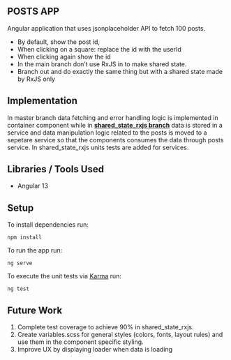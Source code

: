 ## POSTS APP

Angular application that uses jsonplaceholder API to fetch 100 posts.

- By default, show the post id,
- When clicking on a square: replace the id with the userId
- When clicking again show the id 
- In the main branch don’t use RxJS in to make shared state.
- Branch out and do exactly the same thing but with a shared state made by RxJS only

## Implementation

In master branch data fetching and error handling logic is implemented in container component while in [**shared_state_rxjs branch**](https://github.com/GoksenCodes/posts/tree/shared_state_rxjs) data is stored in a service and data manipulation logic related to the posts is moved to a sepetare service so that the components consumes the data through posts service. In shared_state_rxjs units tests are added for services.

## Libraries / Tools Used

- Angular 13

## Setup

To install dependencies run:

`npm install`

To run the app run:

`ng serve`

To execute the unit tests via [Karma](https://karma-runner.github.io) run:

`ng test`

## Future Work

1. Complete test coverage to achieve 90% in shared_state_rxjs.
2. Create variables.scss for general styles (colors, fonts, layout rules) and use them in the component specific styling. 
3. Improve UX by displaying loader when data is loading

